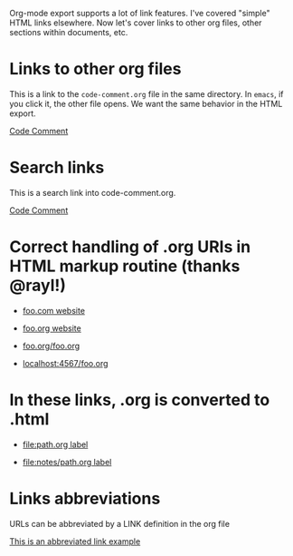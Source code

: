 
Org-mode export supports a lot of link features. I've covered "simple"
HTML links elsewhere. Now let's cover links to other org files, other
sections within documents, etc.

# Links to other org files

This is a link to the `code-comment.org` file in the same
directory. In `emacs`, if you click it, the other file opens. We
want the same behavior in the HTML export.

[Code Comment](file:code-comment.org)

# Search links

This is a search link into code-comment.org.

[Code Comment](file:code-comment.org::*Code%20Comment)

# Correct handling of .org URIs in HTML markup routine (thanks @rayl!)

 * [foo.com website](http://foo.com)

 * [foo.org website](http://foo.org)

 * [foo.org/foo.org](http://foo.org/foo.org)

 * [localhost:4567/foo.org](http://localhost:4567/foo.org)

# In these links, .org is converted to .html

 * [file:path.org label](file:path.org)

 * [file:notes/path.org label](file:notes/path.org)

# Links abbreviations

URLs can be abbreviated by a LINK definition in the org file


[This is an abbreviated link example](example)
